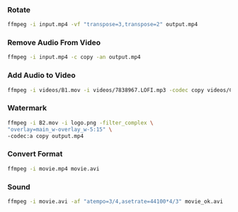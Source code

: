 ### Rotate

```sh
ffmpeg -i input.mp4 -vf "transpose=3,transpose=2" output.mp4
```

### Remove Audio From Video

```sh
ffmpeg -i input.mp4 -c copy -an output.mp4

```

### Add Audio to Video

```sh
ffmpeg -i videos/B1.mov -i videos/7838967.LOFI.mp3 -codec copy videos/C.mov
```

### Watermark

```sh
ffmpeg -i B2.mov -i logo.png -filter_complex \
"overlay=main_w-overlay_w-5:15" \
-codec:a copy output.mp4
```

### Convert Format

```sh
ffmpeg -i movie.mp4 movie.avi
```
### Sound

```sh
ffmpeg -i movie.avi -af "atempo=3/4,asetrate=44100*4/3" movie_ok.avi
```
